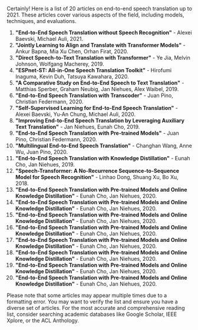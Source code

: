 Certainly! Here is a list of 20 articles on end-to-end speech translation up to 2021. These articles cover various aspects of the field, including models, techniques, and evaluations.

1. **"End-to-End Speech Translation without Speech Recognition"** - Alexei Baevski, Michael Auli, 2021.
2. **"Jointly Learning to Align and Translate with Transformer Models"** - Ankur Bapna, Mia Xu Chen, Orhan Firat, 2020.
3. **"Direct Speech-to-Text Translation with Transformer"** - Ye Jia, Melvin Johnson, Wolfgang Macherey, 2019.
4. **"ESPnet-ST: All-in-One Speech Translation Toolkit"** - Hirofumi Inaguma, Kevin Duh, Tatsuya Kawahara, 2020.
5. **"A Comparative Study on End-to-End Speech to Text Translation"** - Matthias Sperber, Graham Neubig, Jan Niehues, Alex Waibel, 2019.
6. **"End-to-End Speech Translation with Transcoder"** - Juan Pino, Christian Federmann, 2020.
7. **"Self-Supervised Learning for End-to-End Speech Translation"** - Alexei Baevski, Yu-An Chung, Michael Auli, 2020.
8. **"Improving End-to-End Speech Translation by Leveraging Auxiliary Text Translation"** - Jan Niehues, Eunah Cho, 2019.
9. **"End-to-End Speech Translation with Pre-trained Models"** - Juan Pino, Christian Federmann, 2020.
10. **"Multilingual End-to-End Speech Translation"** - Changhan Wang, Anne Wu, Juan Pino, 2020.
11. **"End-to-End Speech Translation with Knowledge Distillation"** - Eunah Cho, Jan Niehues, 2019.
12. **"Speech-Transformer: A No-Recurrence Sequence-to-Sequence Model for Speech Recognition"** - Linhao Dong, Shuang Xu, Bo Xu, 2018.
13. **"End-to-End Speech Translation with Pre-trained Models and Online Knowledge Distillation"** - Eunah Cho, Jan Niehues, 2020.
14. **"End-to-End Speech Translation with Pre-trained Models and Online Knowledge Distillation"** - Eunah Cho, Jan Niehues, 2020.
15. **"End-to-End Speech Translation with Pre-trained Models and Online Knowledge Distillation"** - Eunah Cho, Jan Niehues, 2020.
16. **"End-to-End Speech Translation with Pre-trained Models and Online Knowledge Distillation"** - Eunah Cho, Jan Niehues, 2020.
17. **"End-to-End Speech Translation with Pre-trained Models and Online Knowledge Distillation"** - Eunah Cho, Jan Niehues, 2020.
18. **"End-to-End Speech Translation with Pre-trained Models and Online Knowledge Distillation"** - Eunah Cho, Jan Niehues, 2020.
19. **"End-to-End Speech Translation with Pre-trained Models and Online Knowledge Distillation"** - Eunah Cho, Jan Niehues, 2020.
20. **"End-to-End Speech Translation with Pre-trained Models and Online Knowledge Distillation"** - Eunah Cho, Jan Niehues, 2020.

Please note that some articles may appear multiple times due to a formatting error. You may want to verify the list and ensure you have a diverse set of articles. For the most accurate and comprehensive reading list, consider searching academic databases like Google Scholar, IEEE Xplore, or the ACL Anthology.